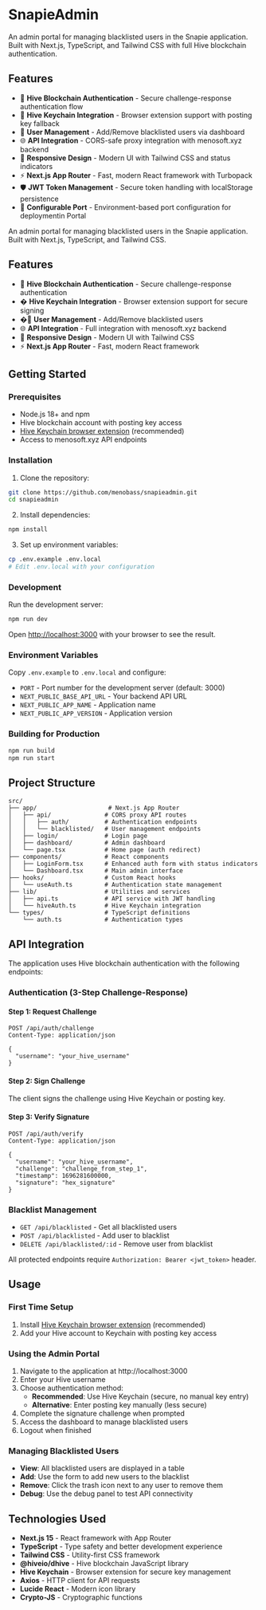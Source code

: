 # SnapieAdmin

An admin portal for managing blacklisted users in the Snapie application. Built with Next.js, TypeScript, and Tailwind CSS with full Hive blockchain authentication.

## Features

- 🔐 **Hive Blockchain Authentication** - Secure challenge-response authentication flow
- 🔑 **Hive Keychain Integration** - Browser extension support with posting key fallback
- 👥 **User Management** - Add/Remove blacklisted users via dashboard
- 🌐 **API Integration** - CORS-safe proxy integration with menosoft.xyz backend
- 📱 **Responsive Design** - Modern UI with Tailwind CSS and status indicators
- ⚡ **Next.js App Router** - Fast, modern React framework with Turbopack
- 🛡️ **JWT Token Management** - Secure token handling with localStorage persistence
- 🔧 **Configurable Port** - Environment-based port configuration for deploymentin Portal

An admin portal for managing blacklisted users in the Snapie application. Built with Next.js, TypeScript, and Tailwind CSS.

## Features

- 🔐 **Hive Blockchain Authentication** - Secure challenge-response authentication
- � **Hive Keychain Integration** - Browser extension support for secure signing
- �👥 **User Management** - Add/Remove blacklisted users
- 🌐 **API Integration** - Full integration with menosoft.xyz backend
- 📱 **Responsive Design** - Modern UI with Tailwind CSS
- ⚡ **Next.js App Router** - Fast, modern React framework

## Getting Started

### Prerequisites

- Node.js 18+ and npm
- Hive blockchain account with posting key access
- [Hive Keychain browser extension](https://hive-keychain.com/) (recommended)
- Access to menosoft.xyz API endpoints

### Installation

1. Clone the repository:
```bash
git clone https://github.com/menobass/snapieadmin.git
cd snapieadmin
```

2. Install dependencies:
```bash
npm install
```

3. Set up environment variables:
```bash
cp .env.example .env.local
# Edit .env.local with your configuration
```

### Development

Run the development server:

```bash
npm run dev
```

Open [http://localhost:3000](http://localhost:3000) with your browser to see the result.

### Environment Variables

Copy `.env.example` to `.env.local` and configure:

- `PORT` - Port number for the development server (default: 3000)
- `NEXT_PUBLIC_BASE_API_URL` - Your backend API URL
- `NEXT_PUBLIC_APP_NAME` - Application name
- `NEXT_PUBLIC_APP_VERSION` - Application version

### Building for Production

```bash
npm run build
npm run start
```

## Project Structure

```
src/
├── app/                    # Next.js App Router
│   ├── api/               # CORS proxy API routes
│   │   ├── auth/          # Authentication endpoints
│   │   └── blacklisted/   # User management endpoints
│   ├── login/             # Login page
│   ├── dashboard/         # Admin dashboard
│   └── page.tsx           # Home page (auth redirect)
├── components/            # React components
│   ├── LoginForm.tsx      # Enhanced auth form with status indicators
│   └── Dashboard.tsx      # Main admin interface
├── hooks/                 # Custom React hooks
│   └── useAuth.ts         # Authentication state management
├── lib/                   # Utilities and services
│   ├── api.ts             # API service with JWT handling
│   └── hiveAuth.ts        # Hive Keychain integration
└── types/                 # TypeScript definitions
    └── auth.ts            # Authentication types
```

## API Integration

The application uses Hive blockchain authentication with the following endpoints:

### Authentication (3-Step Challenge-Response)

#### Step 1: Request Challenge
```http
POST /api/auth/challenge
Content-Type: application/json

{
  "username": "your_hive_username"
}
```

#### Step 2: Sign Challenge
The client signs the challenge using Hive Keychain or posting key.

#### Step 3: Verify Signature
```http
POST /api/auth/verify
Content-Type: application/json

{
  "username": "your_hive_username",
  "challenge": "challenge_from_step_1",
  "timestamp": 1696281600000,
  "signature": "hex_signature"
}
```

### Blacklist Management
- `GET /api/blacklisted` - Get all blacklisted users
- `POST /api/blacklisted` - Add user to blacklist  
- `DELETE /api/blacklisted/:id` - Remove user from blacklist

All protected endpoints require `Authorization: Bearer <jwt_token>` header.

## Usage

### First Time Setup
1. Install [Hive Keychain browser extension](https://hive-keychain.com/) (recommended)
2. Add your Hive account to Keychain with posting key access

### Using the Admin Portal
1. Navigate to the application at http://localhost:3000
2. Enter your Hive username
3. Choose authentication method:
   - **Recommended**: Use Hive Keychain (secure, no manual key entry)
   - **Alternative**: Enter posting key manually (less secure)
4. Complete the signature challenge when prompted
5. Access the dashboard to manage blacklisted users
6. Logout when finished

### Managing Blacklisted Users
- **View**: All blacklisted users are displayed in a table
- **Add**: Use the form to add new users to the blacklist
- **Remove**: Click the trash icon next to any user to remove them
- **Debug**: Use the debug panel to test API connectivity

## Technologies Used

- **Next.js 15** - React framework with App Router
- **TypeScript** - Type safety and better development experience  
- **Tailwind CSS** - Utility-first CSS framework
- **@hiveio/dhive** - Hive blockchain JavaScript library
- **Hive Keychain** - Browser extension for secure key management
- **Axios** - HTTP client for API requests
- **Lucide React** - Modern icon library
- **Crypto-JS** - Cryptographic functions
